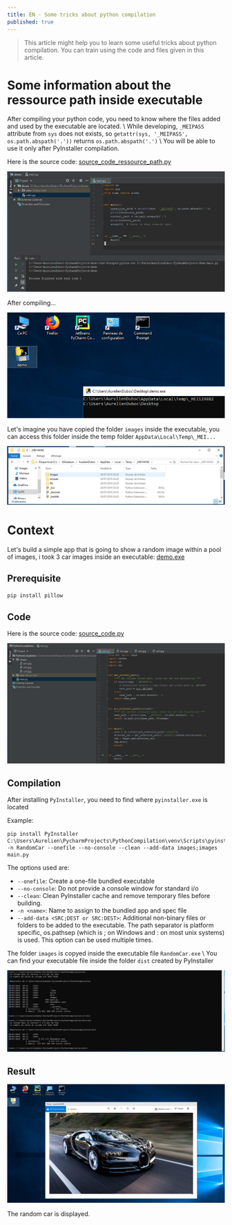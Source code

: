 ```yaml
---
title: EN - Some tricks about python compilation
published: true
---
```


> This article might help you to learn some useful tricks about python compilation.
> You can train using the code and files given in this article.

# Some information about the ressource path inside executable

After compiling your python code, you need to know where the files added and used by the executable are located. \\
While developing, `_MEIPASS` attribute from `sys` does not exists, so `getattr(sys, '_MEIPASS', os.path.abspath('.'))` returns `os.path.abspath('.')` \\
You will be able to use it only after PyInstaller compilation.

Here is the source code: <a href="/images/posts/PythonCompilation/source_code_ressource_path.py">source_code_ressource_path.py</a>

<img src="/images/posts/PythonCompilation/demo1.png">

After compiling...

<img src="/images/posts/PythonCompilation/demo2.png">

Let's imagine you have copied the folder `images` inside the executable, you can access this folder inside the temp folder `AppData\Local\Temp\_MEI...`

<img src="/images/posts/PythonCompilation/cmd9.png">

# Context

Let's build a simple app that is going to show a random image within a pool of images, i took 3 car images inside an executable: <a href="/images/posts/PythonCompilation/demo.exe">demo.exe</a>

## Prerequisite

```bash
pip install pillow
```

## Code

Here is the source code: <a href="/images/posts/PythonCompilation/source_code.py">source_code.py</a>

<img src="/images/posts/PythonCompilation/pycharmproject.png">

## Compilation

After installing `PyInstaller`, you need to find where `pyinstaller.exe` is located

Example:
```
pip install PyInstaller
C:\Users\Aurelien\PycharmProjects\PythonCompilation\venv\Scripts\pyinstaller.exe -n RandomCar --onefile --no-console --clean --add-data images;images main.py
```

The options used are:
- `--onefile`: Create a one-file bundled executable
- `--no-console`: Do not provide a console window for standard i/o
- `--clean`: Clean PyInstaller cache and remove temporary files before building.
- `-n <name>`: Name to assign to the bundled app and spec file
- `--add-data <SRC;DEST or SRC:DEST>`: Additional non-binary files or folders to be added to the executable. The path separator is platform specific, os.pathsep (which is ; on Windows and : on most unix systems) is used. This option can be used multiple times.

The folder `images` is copyed inside the executable file `RandomCar.exe` \\
You can find your executable file inside the folder `dist` created by PyInstaller

<img src="/images/posts/PythonCompilation/cmd6.png">

## Result 

<img src="/images/posts/PythonCompilation/cmd8.png">

The random car is displayed.
